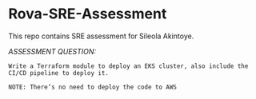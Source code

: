 # Rova-SRE-Assessment
This repo contains SRE assessment for Sileola Akintoye.

_ASSESSMENT QUESTION:_

    Write a Terraform module to deploy an EKS cluster, also include the CI/CD pipeline to deploy it.

    NOTE: There’s no need to deploy the code to AWS

